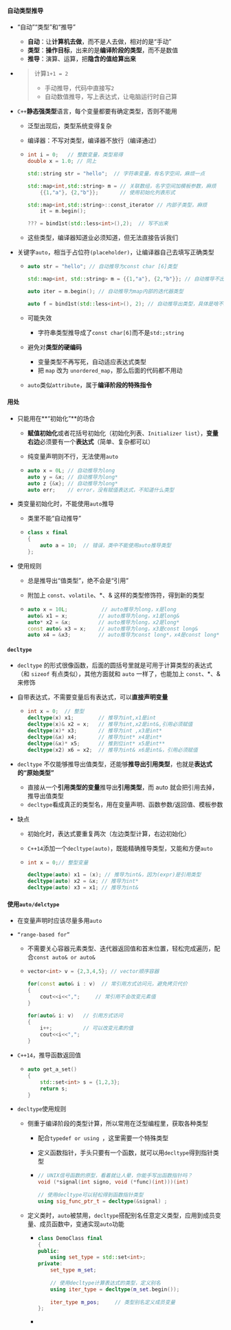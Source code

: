 #### 自动类型推导

* “自动”“类型”和“推导”
  * **自动**：让**计算机去做**，而不是人去做，相对的是“手动”
  * **类型**：**操作目标**，出来的是**编译阶段的类型**，而不是数值
  * **推导**：演算、运算，把**隐含的值给算出来**

* > 计算`1+1 = 2`
  >
  > * 手动推导，代码中直接写`2`
  > * 自动数值推导，写上表达式，让电脑运行时自己算

* `C++`**静态强类型**语言，每个变量都要有确定类型，否则不能用

  * 泛型出现后，类型系统变得复杂

  * 编译器：不写对类型，编译器不放行（编译通过）

  * ```cpp
    int i = 0;   // 整数变量，类型易得
    double x = 1.0; // 同上
    
    std::string str = "hello";  // 字符串变量，有名字空间，麻烦一点
    
    std::map<int,std::string> m = // 关联数组，名字空间加模板参数，麻烦
    	{{1,"a"}, {2,"b"}};       // 使用初始化列表形式
    
    std::map<int,std::string>::const_iterator // 内部子类型，麻烦
        it = m.begin();
    
    ??? = bind1st(std::less<int>(),2);  // 写不出来
    ```

  * 这些类型，编译器知道业必须知道，但无法直接告诉我们

* 关键字`auto`，相当于占位符`(placeholder)`，让编译器自己去填写正确类型

  * ```cpp
    auto str = "hello"; // 自动推导为const char [6]类型
    
    std::map<int, std::string> m = {{1,"a"}, {2,"b"}}; // 自动推导不出来
    
    auto iter = m.begin(); // 自动推导为map内部的迭代器类型
    
    auto f = bind1st(std::less<int>(), 2); // 自动推导出类型，具体是啥不知道
    ```

  * 可能失效

    * 字符串类型推导成了`const char[6]`而不是`std:;string`

  * 避免对**类型的硬编码**

    * 变量类型不再写死，自动适应表达式类型
    * 把 `map` 改为 `unordered_map`，那么后面的代码都不用动

  * `auto`类似`attribute`，属于**编译阶段的特殊指令**

#### 用处

* 只能用在**“初始化”**的场合

  * **赋值初始化**或者花括号初始化（初始化列表、`Initializer list`），**变量右边**必须要有一个**表达式**（简单、复杂都可以）

  * 纯变量声明则不行，无法使用`auto`

  * ```cpp
    auto x = 0L; // 自动推导为long
    auto y = &x; // 自动推导为long*
    auto z {&x}; // 自动推导为long*
    auto err;    // error，没有赋值表达式，不知道什么类型
    ```

* 类变量初始化时，不能使用`auto`推导

  * 类里不能“自动推导”

  * ```cpp
    class x final
    {
    	auto a = 10;  // 错误，类中不能使用auto推导类型  
    };
    ```

* 使用规则

  * 总是推导出“值类型”，绝不会是“引用”

  * 附加上 `const`、`volatile`、*、& 这样的类型修饰符，得到新的类型

  * ````cpp
    auto x = 10L;           // auto推导为long，x是long
    auto& x1 = x;          // auto推导为long，x1是long&
    auto* x2 = &x;         // auto推导为long，x2是long*
    const auto& x3 = x;    // auto推导为long，x3是const long&
    auto x4 = &x3;         // auto推导为const long*，x4是const long*
    ````

#### `decltype`

* `decltype` 的形式很像函数，后面的圆括号里就是可用于计算类型的表达式（和 `sizeof` 有点类似），其他方面就和 `auto` 一样了，也能加上 `const`、*、& 来修饰

* 自带表达式，不需要变量后有表达式，可以**直接声明变量**
  * ```cpp
    int x = 0;  // 整型
    decltype(x) x1;        // 推导为int,x1是int
    decltype(x)& x2 = x;   // 推导为int,x2是int&,引用必须赋值
    decltype(x)* x3;       // 推导为int ,x3是int*
    decltype(&x) x4;       // 推导为int* x4是int*
    decltype(&x)* x5;      // 推到位int* x5是int**
    decltype(x2) x6 = x2;  // 推导为int& x6是int&，引用必须赋值
    ```

* `decltype` 不仅能够推导出值类型，还能够**推导出引用类型**，也就是**表达式的“原始类型”**

  * 直接从一个**引用类型的变量**推导出**引用类型**，而 auto 就会把引用去掉，推导出值类型
  * `decltype`看成真正的类型名，用在变量声明、函数参数/返回值、模板参数

* 缺点

  * 初始化时，表达式要重复两次（左边类型计算，右边初始化）

  * `C++14`添加一个`decltype(auto)`，既能精确推导类型，又能和方便`auto`

  * ```cpp
    int x = 0;// 整型变量
    
    decltype(auto) x1 = (x); // 推导为int&，因为(expr)是引用类型
    decltype(auto) x2 = &x; // 推导为int*
    decltype(auto) x3 = x1; // 推导为int&
    ```

#### 使用`auto/delctype`

* 在变量声明时应该尽量多用`auto`

* `“range-based for”`

  * 不需要关心容器元素类型、迭代器返回值和首末位置，轻松完成遍历，配合`const auto& or auto&`

  * ```cpp
    vector<int> v = {2,3,4,5}; // vector顺序容器
    
    for(const auto& i : v)  // 常引用方式访问元，避免拷贝代价
    {
        cout<<i<<",";     // 常引用不会改变元素值
    }
    
    for(auto& i: v)   // 引用方式访问
    {
        i++;          // 可以改变元素的值
        cout<<i<<",";
    }
    ```

* `C++14`，推导函数返回值

  * ```cpp
    auto get_a_set()
    {
    	std::set<int> s = {1,2,3};
    	return s;
    }
    ```

* `decltype`使用规则

  * 侧重于编译阶段的类型计算，所以常用在泛型编程里，获取各种类型

    * 配合`typedef or using `，这里需要一个特殊类型

    * 定义函数指针，手头只要有一个函数，就可以用`decltype`得到指针类型

    * ```cpp
      // UNIX信号函数的原型，看着就让人晕，你能手写出函数指针吗？
      void (*signal(int signo, void (*func)(int)))(int)
          
      // 使用decltype可以轻松得到函数指针类型
      using sig_func_ptr_t = decltype(&signal) ;
      ```

  * 定义类时，`auto`被禁用，`decltype`搭配别名任意定义类型，应用到成员变量、成员函数中，变通实现`auto`功能

    * ```cpp
      class DemoClass final
      {
      public:
          using set_type = std::set<int>;
      private:
          set_type m_set;
          
          // 使用decltype计算表达式的类型，定义别名
          using iter_type = decltype(m_set.begin());
          
          iter_type m_pos;     // 类型别名定义成员变量
      };
      ```

    * 

